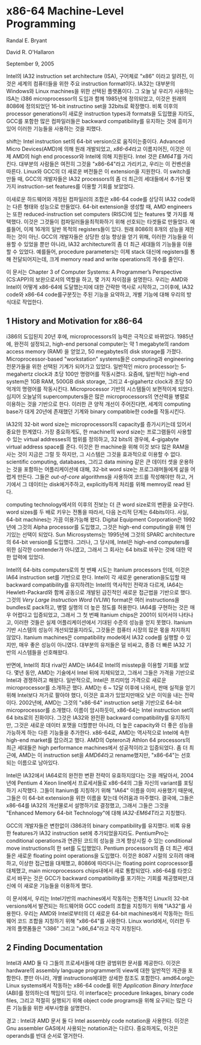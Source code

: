 # x86-64 Machine-Level Programming

Randal E. Bryant

David R. O'Hallaron

September 9, 2005



Intel의 IA32 instruction set architecture (ISA), 구어체로 "x86" 이라고 알려진, 이것은 세계의 컴퓨터들을 위한 주요 instruction format이다. IA32는 대부분의 Windows와 Linux machines을 위한 선택된 플랫폼이다. 그 오늘 날 우리가 사용하는 ISA는 i386 microprocessor의 도입과 함께 1985년에 정의되었고, 이것은 원래의 8086에 정의되었던 16-bit instructino set을 32bits로 확장했다. 비록 이후의 processor generations이 새로운 instruction types과 formats을 도입했을 지라도, GCC를 포함한 많은 컴파일러들은 backward compatibility를 유지하는 것에 흥미가 있어 이러한 기능들을 사용하는 것을 피했다.

shift는 Intel instruction set의 64-bit version으로 움직이는중이다. Advanced Micro Devices(AMD)에 의해 원래 개발되었고, *x86-64*라고 이름지어진, 이것은 이제 AMD의 high end processor와 Intel에 의해 지원된다. Intel 것은 *EM64T*를 가리킨다. 대부분의 사람들은 여전히 그것을 "x86-64"라고 가리키고, 우리는 이 컨벤션을 따른다. Linux와 GCC의 더 새로운 버전들은 이 extension을 지원한다. 이 switch를 만들 때, GCC의 개발자들은 IA32 processors의 좀 더 최근의 세대들에서 추가된 몇 가지 instruction-set features를 이용할 기회를 보았었다.

이새로운 하드웨어와 개정된 컴파일러의 조합은 x86-64 code를 상당히 IA32 code와는 다른 형태와 성능으로 만들었다. 64-bit extension을 생성할 때, AMD engineers는 또한 reduced-instruction set computers (RISC)에 있는 features 몇 가지를 채택했다. 이것은 그것들이 컴파일러들을최적화하기 위해 선호되는 타겟들로 만들었다. 예를들어, 이제 16개의 일반 목적의 registers들이 있다. 원래 8086의 8개의 성능을 제한하는 것이 아닌. GCC의 개발자들은 상당한 성능 향상을 얻기 위해, 이러한 기능들을 이용할 수 있었을 뿐만 아니라, IA32 architecture의 좀 더 최근 세대들의 기능들을 이용할 수 있었다. 예를들어, procedure parameters는 이제 stack 대신에 registers를 통해 전달되어지는데, 크게 memory read and write operations의 개수를 줄인다.

이 문서는 Chapter 3 of Computer Systems: A Programmer’s Perspective (CS:APP)의 보완으로서의 역할을 하고, 몇 가지 차이점을 설명한다. 우리는 AMD와 Intel이 어떻게 x86-64에 도달했는지에 대한 간략한 역사로 시작하고, 그이후에, IA32 code와 x86-64 code를구분짓는 주된 기능을 요약하고, 개별 기능에 대해 우리의 방식대로 작업한다.



## 1 History and Motivation for x86-64

i386의 도입된지 20년 후에, microprocessors의 능력은 극적으로 바뀌었다. 1985년에, 완전히 설정되고, high-end personal computer는 약 1 megabyte의 random access memory (RAM) 을 얻었고, 50 megabytes의 disk storage를 가졌다. Microprocessor-based "workstation" systems들은 computing과 engineering 전문가들을 위한 선택된 기계가 되어가고 있었다. 일반적인 micro processor는 5-megahertz clock과 초당 100만 명령어를 작동시켰다. 요즘에, 일반적인 high-end system은 1GB RAM, 500GB disk storage, 그리고 4-gigahertz clock과 초당 50억개의 명령어를 작동시킨다. Microprocessor 기반의 시스템들이 보편적이게 되었다. 심지어 오늘날의 supercomputers들은 많은 microprocessors의 연산력을 병렬로 이용하는 것을 기반으로 한다. 이러한 큰 양적 개선이 주어진다면, 세계의 computing base가 대게 20년에 존재했던 기계와 binary compatible한 code를 작동시킨다.

IA32의 32-bit word size는 microprocessors의 capacity를 증가시키는데 있어서 중요한 한계였다. 가장 중요하게도, 한 machine의 word size는 프로그램들이 사용할 수 있는 virtual addresses의 범위를 정의하고, 32 bits의 경우에, 4-gigabyte virtual address space를 준다. 이것은 한 machine을 위해 이것 보다 많은 RAM을 사는 것이 지금은 그럴 듯 하지만, 그 시스템은 그것을 효과적으로 이용할 수 없다. scientific computing, databases, 그리고 data mining 같은 큰 데이터 셋을 운용하는 것을 포함하는 어플리케이션에 대해,  32-bit word size는 프로그래머들에게 삶을 어렵게 만든다. 그들은 *out-of-core* algorithms을 사용하여 코드를 작성해야만 하고, 거기에서 그 데이터는 disk에거주하고, explicitly하게 처리를 위해 memroy로 read 된다.

computing technology에서의 이후의 진보는 더 큰 word size로의 변환을 요구한다. word sizes를 두 배로 키우는 전통을 따라서, 다음 논리적 단계는 64bits이다. 사실, 64-bit machines는 가끔 이용가능해 왔다. Digital Equipment Corporation은 1992년에 그것의 Alpha processor를 도입했고, 그것은 high-end computing을 위해 인기있는 선택이 되었다. Sun Microsystems는 1995년에 그것의 SPARC architecture의 64-bit version를 도입했다. 그러나, 그 당시에, Intel은 high-end computers를 위한 심각한 contender가 아니였고, 그래서 그 회사는 64 bits로 바꾸는 것에 대한 약한 압력에 있었다.

Intel의 64-bits computers로의 첫 번째 시도는 Itanium processors 인데, 이것은 IA64 instruction set를 기반으로 한다. Intel이 각 새로운 generation을도입할 때 backward compatibility를 유지하려는 Intel의 역사적인 전략과 다르게, IA64는 Hewlett-Packard와 함께 공동으로 개발된 급진적인 새로운 접근법을 기반으로 했다. 그것의 *Very Large Instruction Word* (VLIW) format은 여러 instructions을 bundles로 pack하고, 병렬 실행의 더 높은 정도를 허용한다. IA64를 구현하는 것은 매우 어렵다고 입증되었고, 그래서 그 첫 번째 Itanium chips은 2001이 되어서야 나타나고, 이러한 것들은 실제 어플리케이션에서 기대된 수준의 성능을 얻지 못했다. Itanium 기반 시스템의 성능이 개선되었을지라도, 그것들은 컴퓨터 시장의 많은 몫을 차지하지 않았다. Itanium machines은 compatibility mode에서 IA32 code를 실행할 수 있지만, 매우 좋은 성능이 아니였다. 대부분의 유저들은 덜 비싸고, 종종 더 빠른 IA32 기반의 시스템들을 선호해왔다.

반면에, Intel의 최대 rival인 AMD는 IA64로 Intel의 misstep을 이용할 기회를 보았다. 몇년 동안, AMD는 기술에서 Intel 뒤에 지체되었고, 그래서 그들은 가격을 기반으로 Intel과 경쟁하려고 해왔다. 일반적으로, Intel은 프리미엄 가격으로 새로운 microprocessor를 소개하곤 했다. AMD는 6 ~ 12달 이후에 나와서, 판매 실적을 얻기 위해 Intel보다 저가로 팔아야 했다,  이것은 효과가 있었지만매오 낮은 이익을 내는 전략이다. 2002년에, AMD는 그것의 "x86-64" instruction set을 기반으로 64-bit microprocessor를 소개했다. 이름이 암시하듯이, x86-64는 Intel instruction set의 64 bits로의 진화이다. 그것은 IA32와 완전환 backward compatibility를 유지하지만, 그것은 새로운 데이터 포맷을 더할뿐만 아니라, 더 높은 capacity와 더 좋은 성능을 가능하게 하는 다른 기능들을 추가한다. x86-64로, AMD는 역사적으로 Intel에 속한 high-end market를 잡으려고 했다. AMD의 Opteron과 Athlon 64 processors의 최근 세대들은 high performance machines에서 성공적이라고 입증되었다. 좀 더 최근에, AMD는 이 instruction set을 *AMD64*라고 rename했지만, "x86-64"는 선호되는 이름으로 남아있다.

Intel은 IA32에서 IA64로의 완전한 변환 전략이 유효하지않다는 것을 깨달아서, 2004년에 Pentium 4 Xeon line에서 프로세서들로 x86-64의 그들 자신의 variant를 포팅하기 시작했다. 그들이 Itanium를 지칭하기 위해 "IA64" 이름을 이미 사용했기 때문에, 그들은 이 64-bit extension을 위한 이름을 찾는데 어려움과 마주했다. 결국에, 그들은 x86-64를 IA32의 개선물로서 설명하기로 결정했고, 그래서 그들은 그것을 "Enhanced Memory 64-bit Technology"에 대해  *IA32-EM64T*라고 지칭했다.

GCC의 개발자들은 변한없이 i386과의 binary compatibility를 유지했다. 비록 유용한 features가 IA32 instruction set에 추가되었을지라도. PentiumPro는 conditional operations과 연관된 코드의 성능을 크게 향상시킬 수 있는 conditional move instructions의 한 set를 도입했었다. Pentium processors의 좀 더 최근 세대들은 새로운 floating point operations을 도입했다. 이것은 8087 시절의 오히려 애매하고, 이상한 접근법을 대체했고, 8086에 따라다니는 floating point coprocessor를 대체했고, main microprocessors chips내에서 새로 통합되었다. x86-64를 타겟으로서 바꾸는 것은 GCC가 backward compatibility를 포기하는 기회를 제공했찌만,대신에 이 새로운 기능들을 이용하게 했다.

이 문서에서, 우리는 Intel기반의 machines에서 작동하는 전통적인 Linux의 32-bit versions에서 발견되는 하드웨어와 GCC code의 조합을 지칭하기 위해 "IA32"를 사용한다. 우리는 AMD와 Intel로부터의 더 새로운 64-bit machines에서 작동하는 하드웨어 코드 조합을 지칭하기 위해 "x86-64"를 사용한다. Linux world에서, 이러한 두 개의 플랫폼들은 "i386" 그리고 "x86_64"라고 각각 지칭된다.



## 2 Finding Documentation

Intel과 AMD 둘 다 그들의 프로세서들에 대한 광범위한 문서를 제공한다. 이것은 hardware의 assembly language programmer의 view에 대한 일반적인 개관을 포함한다.  뿐만 아니라, 개별 instructions에대한 상세한 참조도 포함한다. amd64.org는 Linux systems에서 작동하는 x86-64 code를 위한 *Application Binary Interface* (ABI)를 정의하는데 책임이 있다. 이 interface는 procedure linkages, binary code files, 그리고 적절히 실행되기 위해 object code programs을 위해 요구되는 많은 다른 기능들을 위한 세부사항을 설명한다.

경고  : Intel과 AMD 문서 둘 다 Intel assembly code notation을 사용한다. 이것은 Gnu assembler GAS에서 사용되는 notation과는 다르다. 중요하게도, 이것은 operands를 반대 순서로 열거한다.
